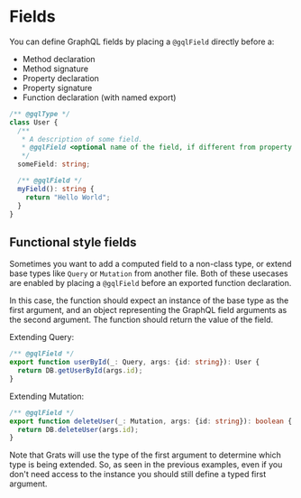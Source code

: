 # Fields

You can define GraphQL fields by placing a `@gqlField` directly before a:

* Method declaration
* Method signature
* Property declaration
* Property signature
* Function declaration (with named export)

```ts
/** @gqlType */
class User {
  /**
   * A description of some field.
   * @gqlField <optional name of the field, if different from property name>
   */
  someField: string;

  /** @gqlField */
  myField(): string {
    return "Hello World";
  }
}
```

## Functional style fields

Sometimes you want to add a computed field to a non-class type, or extend base
types like `Query` or `Mutation` from another file. Both of these usecases are
enabled by placing a `@gqlField` before an exported function declaration.

In this case, the function should expect an instance of the base type as the
first argument, and an object representing the GraphQL field arguments as the
second argument. The function should return the value of the field.

Extending Query:

```ts
/** @gqlField */
export function userById(_: Query, args: {id: string}): User {
  return DB.getUserById(args.id);
}
```

Extending Mutation:

```ts
/** @gqlField */
export function deleteUser(_: Mutation, args: {id: string}): boolean {
  return DB.deleteUser(args.id);
}
```

Note that Grats will use the type of the first argument to determine which type
is being extended. So, as seen in the previous examples, even if you don't need
access to the instance you should still define a typed first argument.